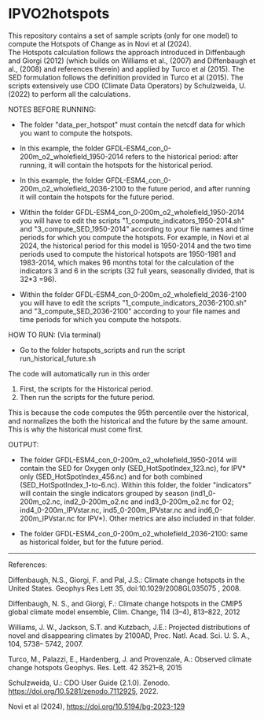 # IPVO2hotspots

This repository contains a set of sample scripts (only for one model) to compute the Hotspots of Change as in Novi et al (2024).  
The Hotspots calculation follows the approach introduced in Diffenbaugh and Giorgi (2012) 
(which builds on Williams et al., (2007) and Diffenbaugh et al., (2008) and references therein) and applied by Turco et al (2015). 
The SED formulation follows the definition provided in Turco et al (2015). 
The scripts extensively use CDO (Climate Data Operators) by Schulzweida, U. (2022) to perform all the calculations.



NOTES BEFORE RUNNING: 
- The folder "data_per_hotspot" must contain the netcdf data for which you want to compute the hotspots.
- In this example, the folder GFDL-ESM4_con_0-200m_o2_wholefield_1950-2014 refers to the historical period: after running, it will contain the hotspots for the historical period. 
- In this example, the folder GFDL-ESM4_con_0-200m_o2_wholefield_2036-2100 to the future period, and after running it will contain the hotspots for the future period.
- Within the folder GFDL-ESM4_con_0-200m_o2_wholefield_1950-2014 you will have to edit the scripts
  "1_compute_indicators_1950-2014.sh" and "3_compute_SED_1950-2014" according to your file names and time periods for which you compute the hotspots. For example, in Novi et al 2024, the historical period for this model is 1950-2014 and the two time periods used to compute the historical hotspots are 1950-1981 and 1983-2014, which makes 96 months total for the calculation of the indicators 3 and 6 in the scripts (32 full years, seasonally divided, that is 32*3 =96). 

- Within the folder GFDL-ESM4_con_0-200m_o2_wholefield_2036-2100 you will have to edit the scripts
  "1_compute_indicators_2036-2100.sh" and "3_compute_SED_2036-2100" according to your file names and time periods for which you compute the hotspots.

HOW TO RUN: (Via terminal)
- Go to the folder hotspots_scripts and run the script run_historical_future.sh 

The code will automatically run in this order  
1) First, the scripts for the Historical period.
2) Then run the scripts for the future period.

This is because the code computes the 95th percentile over the historical, and normalizes the both the historical and the future by the same 
amount. This is why the historical must come first. 

OUTPUT: 
- The folder GFDL-ESM4_con_0-200m_o2_wholefield_1950-2014 will contain the SED for Oxygen only (SED_HotSpotIndex_123.nc), for IPV* only (SED_HotSpotIndex_456.nc) and for both combined (SED_HotSpotIndex_1-to-6.nc). Within this folder, the folder "indicators" will contain the single indicators grouped by season (ind1_0-200m_o2.nc, ind2_0-200m_o2.nc and ind3_0-200m_o2.nc for O2; ind4_0-200m_IPVstar.nc, ind5_0-200m_IPVstar.nc and ind6_0-200m_IPVstar.nc for IPV*). Other metrics are also included in that folder. 

- The folder GFDL-ESM4_con_0-200m_o2_wholefield_2036-2100: same as historical folder, but for the future period. 

*********************************************
References: 

Diffenbaugh, N.S., Giorgi, F. and Pal, J.S.: Climate change hotspots in the United States. Geophys Res Lett 35, doi:10.1029/2008GL035075 , 2008. 

Diffenbaugh, N. S., and Giorgi, F.: Climate change hotspots in the CMIP5 global climate model ensemble, Clim. Change, 114 (3–4), 813–822, 2012 

Williams, J. W., Jackson, S.T. and Kutzbach, J.E.: Projected distributions of novel and disappearing climates by 2100AD, Proc. Natl. Acad. Sci. U. S. A., 104, 5738– 5742, 2007. 

Turco, M., Palazzi, E., Hardenberg, J. and Provenzale, A.: Observed climate change hotspots Geophys. Res. Lett. 42 3521–8, 2015 

Schulzweida, U.: CDO User Guide (2.1.0). Zenodo. https://doi.org/10.5281/zenodo.7112925, 2022. 

Novi et al (2024), https://doi.org/10.5194/bg-2023-129

